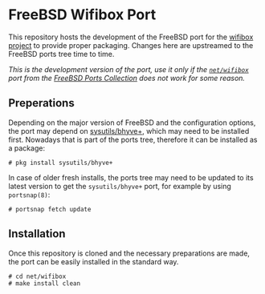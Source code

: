 # FreeBSD Wifibox Port

This repository hosts the development of the FreeBSD port for the
[wifibox project](https://github.com/pgj/freebsd-wifibox) to provide
proper packaging.  Changes here are upstreamed to the FreeBSD ports
tree time to time.

*This is the development version of the port, use it only if the
[`net/wifibox`](https://cgit.freebsd.org/ports/tree/net/wifibox) port
from the [FreeBSD Ports
Collection](https://docs.freebsd.org/en/books/handbook/ports/#ports-using)
does not work for some reason.*

## Preperations

Depending on the major version of FreeBSD and the configuration
options, the port may depend on
[sysutils/bhyve+](https://github.com/pgj/freebsd-bhyve-plus-port/),
which may need to be installed first.  Nowadays that is part of the
ports tree, therefore it can be installed as a package:

```console
# pkg install sysutils/bhyve+
```

In case of older fresh installs, the ports tree may need to be updated
to its latest version to get the `sysutils/bhyve+` port, for example
by using `portsnap(8)`:

```console
# portsnap fetch update
```

## Installation

Once this repository is cloned and the necessary preparations are
made, the port can be easily installed in the standard way.

```console
# cd net/wifibox
# make install clean
```
